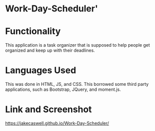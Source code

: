 # Work-Day-Scheduler'

# Functionality
This application is a task organizer that is supposed to help people get organized and keep up with their deadlines.

# Languages Used
This was done in HTML, JS, and CSS. This borrowed some third party applications, such as Bootstrap, JQuery, and moment.js.

# Link and Screenshot
https://jakecaswell.github.io/Work-Day-Scheduler/
